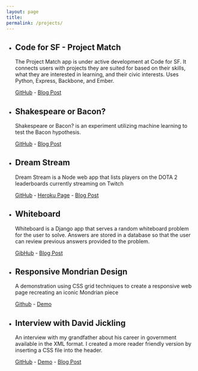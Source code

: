 ```yaml
---
layout: page
title:
permalink: /projects/
---
```


<ul class="post-list">
  <li class="project"><h2 class="project-title">Code for SF - Project Match</h2>
  <p class="project-text">The Project Match app is under active development at Code for SF. It connects users with projects they are suited for based on their skills, what they are interested in learning, and their civic interests. Uses Python, Express, Backbone, and Ember.</p>
  <div class="project-links"><a href="https://github.com/designforsf/brigade-matchmaker">GitHub</a> - <a href="https://pauljickling.github.io/2018/06/15/code-for-sf-messaging.html">Blog Post</a></div></li>

  <li class="project"><h2 class="project-title">Shakespeare or Bacon?</h2>
  <p class="project-text">Shakespeare or Bacon? is an experiment utilizing machine learning to test the Bacon hypothesis.</p>
  <div class="project-links"><a href="https://github.com/pauljickling/shakespeare-or-bacon">GitHub</a> - <a href="https://pauljickling.github.io/2018/08/31/experiment-machine-learning-part-one.html">Blog Post</a></div></li>

  <li class="project"><h2 class="project-title">Dream Stream</h2>
  <p class="project-text">Dream Stream is a Node web app that lists players on the DOTA 2 leaderboards currently streaming on Twitch</p>
  <div class="project-links"><a href="https://github.com/pauljickling/Dream-Stream">GitHub</a> - <a href="https://dreamstream.herokuapp.com">Heroku Page</a> - <a href="https://pauljickling.github.io/2017/03/29/Dream-Stream-Evaluation.html">Blog Post</a></div></li>

  <li class="project"><h2 class="project-title">Whiteboard</h2>
  <p class="project-text">Whiteboard is a Django app that serves a random whiteboard problem for the user to solve. Answers are stored in a database so that the user can review previous answers provided to the problem.</p>
  <div class="project-links"><a href="https://github.com/pauljickling/whiteboard">GibHub</a> - <a href="https://pauljickling.github.io/2018/07/30/Whiteboard.html">Blog Post</a></div></li>

  <li class="project"><h2 class="project-title">Responsive Mondrian Design</h2>
  <p class="project-text">A demonstration using CSS grid techniques to create a responsive web page recreating an iconic Mondrian piece</p>
  <div class="project-links"><a href="https://github.com/pauljickling/Mondrian-Grid-Demo">Github</a> - <a href="https://pauljickling.github.io/sites/mondrian">Demo</a></div></li>

  <li class="project"><h2 class="project-title">Interview with David Jickling</h2>
  <p class="project-text">An interview with my grandfather about his career in government available in the XML format. I created a more reader friendly version by inserting a CSS file into the header.</p>
  <div class="project-links"><a href="https://github.com/pauljickling/Interview-with-David-Jickling">GitHub</a> - <a href="https://pauljickling.github.io/sites/loc/loc.xml">Demo</a> - <a href="https://pauljickling.github.io/2017/04/02/Interview-With-David-Jickling-Evaluation.html">Blog Post</a></div></li>
</ul>
